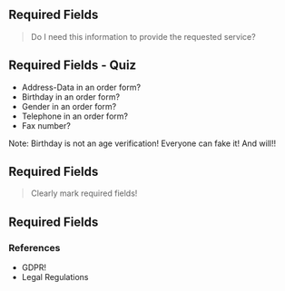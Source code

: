 ## Required Fields

> Do I need this information to provide the requested service?



## Required Fields - Quiz

* <!-- .element: class="fragment" --> Address-Data in an order form?
* <!-- .element: class="fragment" --> Birthday in an order form?
* <!-- .element: class="fragment" --> Gender in an order form?
* <!-- .element: class="fragment" --> Telephone in an order form?
* <!-- .element: class="fragment" --> Fax number?

Note: Birthday is not an age verification! Everyone can fake it! And will!!



## Required Fields

> Clearly mark required fields! 

## Required Fields

### References

* GDPR!
* Legal Regulations
